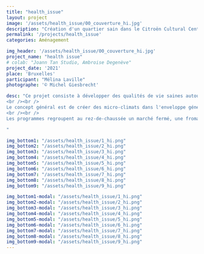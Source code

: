 ```yaml
---
title: "health_issue"
layout: project
image: '/assets/health_issue/00_couverture_hi.jpg'
description: "Création d'un quartier sain dans le Citroën Cultural Centre"
permalink: '/projects/health_issue'
categories: Aménagement

img_header: '/assets/health_issue/00_couverture_hi.jpg'
project_name: "health issue"
# colab: "Joann Tan Studio, Ambroise Degenève"
project_date: '2021'
place: 'Bruxelles'
participant: "Mélina Laville"
photographe: '© Michel Giesbrecht'

desc: "Ce projet consiste à développer des qualités de vie saines autour des thématiques de la température et des moisissures. Il prend lieu dans le Citroën cultural centre situé à Bruxelles en Belgique. L’objectif de ce mini-quartier est de répondre aux programmes d’un commerce, d’un lieu de travail et du logement, tout en se questionnant sur les phénomènes sanitaires que sont la température et les moisissures.
<br /><br />
Le concept général est de créer des micro-climats dans l'enveloppe générale du bâtiment Citroën afin de pouvoir contrôler de manière indépendante la qualité de l'air à l'intérieur de nos locaux. Cela nous permet d'éviter toute influence du climat extérieur, dont les conditions ne sont pas vraiment adéquates pour vivre, sur le climat intérieur de nos structures. Pour expliquer notre ventilation : L'air est préchauffé par son passage à travers le sol jusqu'à 8°C, puis il est chauffé et soufflé à travers le sol dans chacune de nos structures. Naturellement, avec la convection et l'activité, l'air va s'élever et se réchauffer pour être en partie utilisé pour préchauffer l’air neuf et être ensuite libéré dans l'espace intermédiaire.
<br /><br />
Les programmes regroupent au rez-de-chaussée un marché fermé, une fromagerie dont l’humidité y est acceptée, un espace de bureau avec ateliers séparés. Puis, au niveau 1 se trouvent les logements avec jardins individuels, une librairie et un café avec terrasse. Les pièces de chaque complexe sont réparties selon leur chaleur et leur humidité relative. La matérialité est ensuite attribuée en fonction du taux de risque de moisissures. Finalement, l’enveloppe extérieur des micro-climats est faite de panneau d’aluminium afin de faire participer visuellement l’humidité à l’esthétique de ce lieu.

"

img_bottom1: "/assets/health_issue/1_hi.png"
img_bottom2: "/assets/health_issue/2_hi.png"
img_bottom3: "/assets/health_issue/3_hi.png"
img_bottom4: "/assets/health_issue/4_hi.png"
img_bottom5: "/assets/health_issue/5_hi.png"
img_bottom6: "/assets/health_issue/6_hi.png"
img_bottom7: "/assets/health_issue/7_hi.png"
img_bottom8: "/assets/health_issue/8_hi.png"
img_bottom9: "/assets/health_issue/9_hi.png"

img_bottom1-modal: "/assets/health_issue/1_hi.png"
img_bottom2-modal: "/assets/health_issue/2_hi.png"
img_bottom3-modal: "/assets/health_issue/3_hi.png"
img_bottom4-modal: "/assets/health_issue/4_hi.png"
img_bottom5-modal: "/assets/health_issue/5_hi.png"
img_bottom6-modal: "/assets/health_issue/6_hi.png"
img_bottom7-modal: "/assets/health_issue/7_hi.png"
img_bottom8-modal: "/assets/health_issue/8_hi.png"
img_bottom9-modal: "/assets/health_issue/9_hi.png"
---
```

